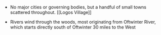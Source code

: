 * No major cities or governing bodies, but a handful of small towns scattered throughout. [[Logos Village]]
- Rivers wind through the woods, most originating from Oftwinter River, which starts directly south of Oftwinter 30 miles to the West